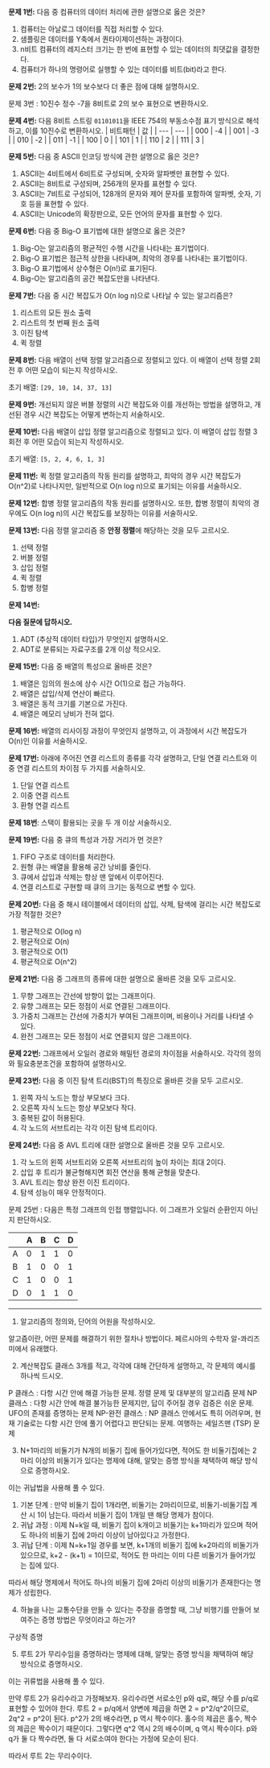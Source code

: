 **문제 1번:** 다음 중 컴퓨터의 데이터 처리에 관한 설명으로 옳은 것은?

1. 컴퓨터는 아날로그 데이터를 직접 처리할 수 있다.
2. 샘플링은 데이터를 Y축에서 퀀타이제이션하는 과정이다.
3. n비트 컴퓨터의 레지스터 크기는 한 번에 표현할 수 있는 데이터의 최댓값을 결정한다.
4. 컴퓨터가 하나의 명령어로 실행할 수 있는 데이터를 비트(bit)라고 한다.

**문제 2번:** 2의 보수가 1의 보수보다 더 좋은 점에 대해 설명하시오.

문제 3번 : 10진수 정수 -7을 8비트로 2의 보수 표현으로 변환하시오.

**문제 4번:** 다음 8비트 스트링 `01101011`을 IEEE 754의 부동소수점 표기 방식으로 해석하고, 이를 10진수로 변환하시오.
| 비트패턴 | 값 |
| --- | --- |
| 000 | -4 |
| 001 | -3 |
| 010 | -2 |
| 011 | -1 |
| 100 | 0 |
| 101 | 1 |
| 110 | 2 |
| 111 | 3 |

**문제 5번:** 다음 중 ASCII 인코딩 방식에 관한 설명으로 옳은 것은?

1. ASCII는 4비트에서 6비트로 구성되며, 숫자와 알파벳만 표현할 수 있다.
2. ASCII는 8비트로 구성되며, 256개의 문자를 표현할 수 있다.
3. ASCII는 7비트로 구성되어, 128개의 문자와 제어 문자를 포함하여 알파벳, 숫자, 기호 등을 표현할 수 있다.
4. ASCII는 Unicode의 확장판으로, 모든 언어의 문자를 표현할 수 있다.

**문제 6번:** 다음 중 Big-O 표기법에 대한 설명으로 옳은 것은?

1. Big-O는 알고리즘의 평균적인 수행 시간을 나타내는 표기법이다.
2. Big-O 표기법은 점근적 상한을 나타내며, 최악의 경우를 나타내는 표기법이다.
3. Big-O 표기법에서 상수형은 O(n!)로 표기된다.
4. Big-O는 알고리즘의 공간 복잡도만을 나타낸다.

**문제 7번:** 다음 중 시간 복잡도가 O(n log n)으로 나타날 수 있는 알고리즘은?

1. 리스트의 모든 원소 출력
2. 리스트의 첫 번째 원소 출력
3. 이진 탐색
4. 퀵 정렬

**문제 8번:** 다음 배열이 선택 정렬 알고리즘으로 정렬되고 있다. 이 배열이 선택 정렬 2회전 후 어떤 모습이 되는지 작성하시오.

초기 배열: `[29, 10, 14, 37, 13]`

**문제 9번:** 개선되지 않은 버블 정렬의 시간 복잡도와 이를 개선하는 방법을 설명하고, 개선된 경우 시간 복잡도는 어떻게 변하는지 서술하시오.

**문제 10번:** 다음 배열이 삽입 정렬 알고리즘으로 정렬되고 있다. 이 배열이 삽입 정렬 3회전 후 어떤 모습이 되는지 작성하시오.

초기 배열: `[5, 2, 4, 6, 1, 3]`

**문제 11번:** 퀵 정렬 알고리즘의 작동 원리를 설명하고, 최악의 경우 시간 복잡도가 O(n^2)로 나타나지만, 일반적으로 O(n log n)으로 표기되는 이유를 서술하시오.

**문제 12번:** 합병 정렬 알고리즘의 작동 원리를 설명하시오. 또한, 합병 정렬이 최악의 경우에도 O(n log n)의 시간 복잡도를 보장하는 이유를 서술하시오.

**문제 13번:** 다음 정렬 알고리즘 중 **안정 정렬**에 해당하는 것을 모두 고르시오.

1. 선택 정렬
2. 버블 정렬
3. 삽입 정렬
4. 퀵 정렬
5. 합병 정렬

**문제 14번:**

**다음 질문에 답하시오.**

1. ADT (추상적 데이터 타입)가 무엇인지 설명하시오.
2. ADT로 분류되는 자료구조를 2개 이상 적으시오.

**문제 15번:** 다음 중 배열의 특성으로 올바른 것은?

1. 배열은 임의의 원소에 상수 시간 O(1)으로 접근 가능하다.
2. 배열은 삽입/삭제 연산이 빠르다.
3. 배열은 동적 크기를 기본으로 가진다.
4. 배열은 메모리 낭비가 전혀 없다.

**문제 16번:** 배열의 리사이징 과정이 무엇인지 설명하고, 이 과정에서 시간 복잡도가 O(n)인 이유를 서술하시오.

**문제 17번:** 아래에 주어진 연결 리스트의 종류를 각각 설명하고, 단일 연결 리스트와 이중 연결 리스트의 차이점 두 가지를 서술하시오.

1. 단일 연결 리스트
2. 이중 연결 리스트
3. 환형 연결 리스트

**문제 18번**: 스택이 활용되는 곳을 두 개 이상 서술하시오.

**문제 19번:** 다음 중 큐의 특성과 가장 거리가 먼 것은?

1. FIFO 구조로 데이터를 처리한다.
2. 원형 큐는 배열을 활용해 공간 낭비를 줄인다.
3. 큐에서 삽입과 삭제는 항상 맨 앞에서 이루어진다.
4. 연결 리스트로 구현할 때 큐의 크기는 동적으로 변할 수 있다.

**문제 20번:** 다음 중 해시 테이블에서 데이터의 삽입, 삭제, 탐색에 걸리는 시간 복잡도로 가장 적절한 것은?

1. 평균적으로 O(log n)
2. 평균적으로 O(n)
3. 평균적으로 O(1)
4. 평균적으로 O(n^2)

**문제 21번:** 다음 중 그래프의 종류에 대한 설명으로 올바른 것을 모두 고르시오.

1. 무향 그래프는 간선에 방향이 없는 그래프이다.
2. 유향 그래프는 모든 정점이 서로 연결된 그래프이다.
3. 가중치 그래프는 간선에 가중치가 부여된 그래프이며, 비용이나 거리를 나타낼 수 있다.
4. 완전 그래프는 모든 정점이 서로 연결되지 않은 그래프이다.

**문제 22번:** 그래프에서 오일러 경로와 해밀턴 경로의 차이점을 서술하시오. 각각의 정의와 필요충분조건을 포함하여 설명하시오.

**문제 23번:** 다음 중 이진 탐색 트리(BST)의 특징으로 올바른 것을 모두 고르시오.

1. 왼쪽 자식 노드는 항상 부모보다 크다.
2. 오른쪽 자식 노드는 항상 부모보다 작다.
3. 중복된 값이 허용된다.
4. 각 노드의 서브트리는 각각 이진 탐색 트리이다.

**문제 24번:** 다음 중 AVL 트리에 대한 설명으로 올바른 것을 모두 고르시오.

1. 각 노드의 왼쪽 서브트리와 오른쪽 서브트리의 높이 차이는 최대 2이다.
2. 삽입 후 트리가 불균형해지면 회전 연산을 통해 균형을 맞춘다.
3. AVL 트리는 항상 완전 이진 트리이다.
4. 탐색 성능이 매우 안정적이다.

문제 25번 : 다음은 특정 그래프의 인접 행렬입니다. 이 그래프가 오일러 순환인지 아닌지 판단하시오.

|  | A | B | C | D |
| --- | --- | --- | --- | --- |
| A | 0 | 1 | 1 | 0 |
| B | 1 | 0 | 0 | 1 |
| C | 1 | 0 | 0 | 1 |
| D | 0 | 1 | 1 | 0 |

---

1. 알고리즘의 정의와, 단어의 어원을 작성하시오.

알고즘이란, 어떤 문제를 해결하기 위한 절차나 방법이다.
페르시아의 수학자 알-콰리즈미에서 유래했다.

2. 계산복잡도 클래스 3개를 적고, 각각에 대해 간단하게 설명하고, 각 문제의 예시를 하나씩 드시오.

P 클래스 : 다항 시간 안에 해결 가능한 문제. 정렬 문제 및 대부분의 알고리즘 문제
NP 클래스 : 다항 시간 안에 해결 불가능한 문제지만, 답이 주어질 경우 검증은 쉬운 문제. UFO의 존재를 증명하는 문제
NP-완전 클래스 : NP 클래스 안에서도 특히 어려우며, 현재 기술로는 다항 시간 안에 풀기 어렵다고 판단되는 문제. 여행하는 세일즈맨 (TSP) 문제

3. N+1마리의 비둘기가 N개의 비둘기 집에 들어가있다면, 적어도 한 비둘기집에는 2마리 이상의 비둘기가 있다는 명제에 대해, 알맞는 증명 방식을 채택하여 해당 방식으로 증명하시오.

이는 귀납법을 사용해 풀 수 있다.

1. 기본 단계 : 만약 비둘기 집이 1개라면, 비둘기는 2마리이므로, 비둘기-비둘기집 계산 시 1이 남는다. 따라서 비둘기 집이 1개일 땐 해당 명제가 참이다.
2. 귀납 과정 : 이제 N=k일 때, 비둘기 집이 k개이고 비둘기는 k+1마리가 있으며 적어도 하나의 비둘기 집에 2마리 이상이 남아있다고 가정한다.
3. 귀납 단계 : 이제 N=k+1일 경우를 보면, k+1개의 비둘기 집에 k+2마리의 비둘기가 있으므로, k+2 - (k+1) = 1이므로, 적어도 한 마리는 이미 다른 비둘기가 들어가있는 집에 있다.

따라서 해당 명제에서 적어도 하나의 비둘기 집에 2마리 이상의 비둘기가 존재한다는 명제가 성립한다.

4. 하늘을 나는 교통수단을 만들 수 있다는 주장을 증명할 때, 그냥 비행기를 만들어 보여주는 증명 방법은 무엇이라고 하는가?

구상적 증명

5. 루트 2가 무리수임을 증명하라는 명제에 대해, 알맞는 증명 방식을 채택하여 해당 방식으로 증명하시오.

이는 귀류법을 사용해 풀 수 있다.

만약 루트 2가 유리수라고 가정해보자. 유리수라면 서로소인 p와 q로, 해당 수를 p/q로 표현할 수 있어야 한다. 루트 2 = p/q에서 양변에 제곱을 하면 2 = p^2/q^2이므로, 2q^2 = p^2이 된다.
p^2가 2의 배수라면, p 역시 짝수이다. 홀수의 제곱은 홀수, 짝수의 제곱은 짝수이기 때문이다. 그렇다면 q^2 역시 2의 배수이며, q 역시 짝수이다. p와 q가 둘 다 짝수라면, 둘 다 서로소여야 한다는 가정에 모순이 된다.

따라서 루트 2는 무리수이다.